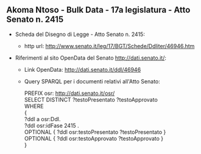 ## Akoma Ntoso - Bulk Data - 17a legislatura - Atto Senato n. 2415 ##

* Scheda del Disegno di Legge - Atto Senato n. 2415:
	* http url: http://www.senato.it/leg/17/BGT/Schede/Ddliter/46946.htm

* Riferimenti al sito OpenData del Senato http://dati.senato.it/:
	* Link OpenData: http://dati.senato.it/ddl/46946
	* Query SPARQL per i documenti relativi all'Atto Senato:

        PREFIX osr: <http://dati.senato.it/osr/>  
		SELECT DISTINCT ?testoPresentato ?testoApprovato  
		WHERE  
		{  
		    ?ddl a osr:Ddl.  
		    ?ddl osr:idFase 2415 .  
		    OPTIONAL { ?ddl osr:testoPresentato ?testoPresentato }  
		    OPTIONAL { ?ddl osr:testoApprovato ?testoApprovato }  
		}
		